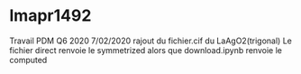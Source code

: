 # lmapr1492
Travail PDM Q6 2020
7/02/2020 rajout du fichier.cif du LaAgO2(trigonal)
Le fichier direct renvoie le symmetrized alors que download.ipynb renvoie le computed 
